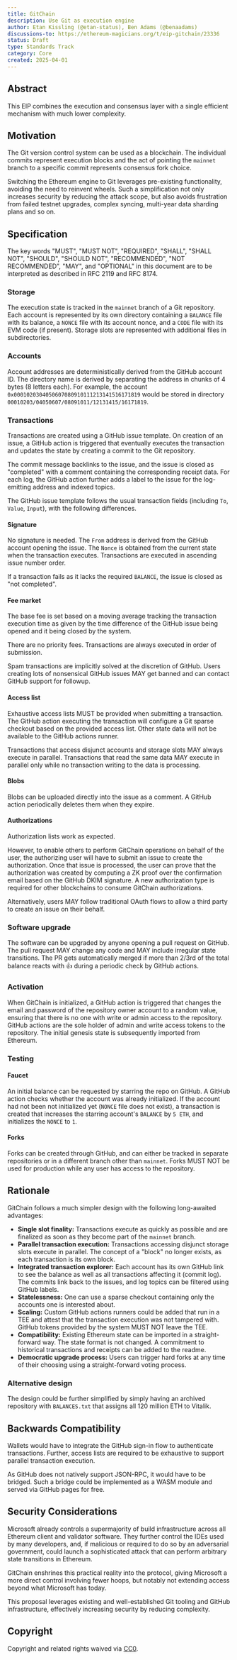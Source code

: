 ```yaml
---
title: GitChain
description: Use Git as execution engine
author: Etan Kissling (@etan-status), Ben Adams (@benaadams)
discussions-to: https://ethereum-magicians.org/t/eip-gitchain/23336
status: Draft
type: Standards Track
category: Core
created: 2025-04-01
---
```


## Abstract

This EIP combines the execution and consensus layer with a single efficient mechanism with much lower complexity.

## Motivation

The Git version control system can be used as a blockchain. The individual commits represent execution blocks and the act of pointing the `mainnet` branch to a specific commit represents consensus fork choice.

Switching the Ethereum engine to Git leverages pre-existing functionality, avoiding the need to reinvent wheels. Such a simplification not only increases security by reducing the attack scope, but also avoids frustration from failed testnet upgrades, complex syncing, multi-year data sharding plans and so on.

## Specification

The key words "MUST", "MUST NOT", "REQUIRED", "SHALL", "SHALL NOT", "SHOULD", "SHOULD NOT", "RECOMMENDED", "NOT RECOMMENDED", "MAY", and "OPTIONAL" in this document are to be interpreted as described in RFC 2119 and RFC 8174.

### Storage

The execution state is tracked in the `mainnet` branch of a Git repository. Each account is represented by its own directory containing a `BALANCE` file with its balance, a `NONCE` file with its account nonce, and a `CODE` file with its EVM code (if present). Storage slots are represented with additional files in subdirectories.

### Accounts

Account addresses are deterministically derived from the GitHub account ID. The directory name is derived by separating the address in chunks of 4 bytes (8 letters each). For example, the account `0x0001020304050607080910111213141516171819` would be stored in directory `00010203/04050607/08091011/12131415/16171819`.

### Transactions

Transactions are created using a GitHub issue template. On creation of an issue, a GitHub action is triggered that eventually executes the transaction and updates the state by creating a commit to the Git repository.

The commit message backlinks to the issue, and the issue is closed as "completed" with a comment containing the corresponding receipt data. For each log, the GitHub action further adds a label to the issue for the log-emitting address and indexed topics.

The GitHub issue template follows the usual transaction fields (including `To`, `Value`, `Input`), with the following differences.

#### Signature

No signature is needed. The `From` address is derived from the GitHub account opening the issue. The `Nonce` is obtained from the current state when the transaction executes. Transactions are executed in ascending issue number order.

If a transaction fails as it lacks the required `BALANCE`, the issue is closed as "not completed".

#### Fee market

The base fee is set based on a moving average tracking the transaction execution time as given by the time difference of the GitHub issue being opened and it being closed by the system.

There are no priority fees. Transactions are always executed in order of submission.

Spam transactions are implicitly solved at the discretion of GitHub. Users creating lots of nonsensical GitHub issues MAY get banned and can contact GitHub support for followup.

#### Access list

Exhaustive access lists MUST be provided when submitting a transaction. The GitHub action executing the transaction will configure a Git sparse checkout based on the provided access list. Other state data will not be available to the GitHub actions runner.

Transactions that access disjunct accounts and storage slots MAY always execute in parallel. Transactions that read the same data MAY execute in parallel only while no transaction writing to the data is processing.

#### Blobs

Blobs can be uploaded directly into the issue as a comment. A GitHub action periodically deletes them when they expire.

#### Authorizations

Authorization lists work as expected.

However, to enable others to perform GitChain operations on behalf of the user, the authorizing user will have to submit an issue to create the authorization. Once that issue is processed, the user can prove that the authorization was created by computing a ZK proof over the confirmation email based on the GitHub DKIM signature. A new authorization type is required for other blockchains to consume GitChain authorizations.

Alternatively, users MAY follow traditional OAuth flows to allow a third party to create an issue on their behalf.

### Software upgrade

The software can be upgraded by anyone opening a pull request on GitHub. The pull request MAY change any code and MAY include irregular state transitions. The PR gets automatically merged if more than 2/3rd of the total balance reacts with 👍 during a periodic check by GitHub actions.

### Activation

When GitChain is initialized, a GitHub action is triggered that changes the email and password of the repository owner account to a random value, ensuring that there is no one with write or admin access to the repository. GitHub actions are the sole holder of admin and write access tokens to the repository. The initial genesis state is subsequently imported from Ethereum.

### Testing

#### Faucet

An initial balance can be requested by starring the repo on GitHub. A GitHub action checks whether the account was already initialized. If the account had not been not initialized yet (`NONCE` file does not exist), a transaction is created that increases the starring account's `BALANCE` by `5 ETH`, and initializes the `NONCE` to `1`.

#### Forks

Forks can be created through GitHub, and can either be tracked in separate repositories or in a different branch other than `mainnet`. Forks MUST NOT be used for production while any user has access to the repository.

## Rationale

GitChain follows a much simpler design with the following long-awaited advantages:

- **Single slot finality:** Transactions execute as quickly as possible and are finalized as soon as they become part of the `mainnet` branch.
- **Parallel transaction execution:** Transactions accessing disjunct storage slots execute in parallel. The concept of a "block" no longer exists, as each transaction is its own block.
- **Integrated transaction explorer:** Each account has its own GitHub link to see the balance as well as all transactions affecting it (commit log). The commits link back to the issues, and log topics can be filtered using GitHub labels.
- **Statelessness:** One can use a sparse checkout containing only the accounts one is interested about.
- **Scaling:** Custom GitHub actions runners could be added that run in a TEE and attest that the transaction execution was not tampered with. GitHub tokens provided by the system MUST NOT leave the TEE.
- **Compatibility:** Existing Ethereum state can be imported in a straight-forward way. The state format is not changed. A commitment to historical transactions and receipts can be added to the readme.
- **Democratic upgrade process:** Users can trigger hard forks at any time of their choosing using a straight-forward voting process.

### Alternative design

The design could be further simplified by simply having an archived repository with `BALANCES.txt` that assigns all 120 million ETH to Vitalik.

## Backwards Compatibility

Wallets would have to integrate the GitHub sign-in flow to authenticate transactions. Further, access lists are required to be exhaustive to support parallel transaction execution.

As GitHub does not natively support JSON-RPC, it would have to be bridged. Such a bridge could be implemented as a WASM module and served via GitHub pages for free.

## Security Considerations

Microsoft already controls a supermajority of build infrastructure across all Ethereum client and validator software. They further control the IDEs used by many developers, and, if malicious or required to do so by an adversarial government, could launch a sophisticated attack that can perform arbitrary state transitions in Ethereum.

GitChain enshrines this practical reality into the protocol, giving Microsoft a more direct control involving fewer hoops, but notably not extending access beyond what Microsoft has today.

This proposal leverages existing and well-established Git tooling and GitHub infrastructure, effectively increasing security by reducing complexity.

## Copyright

Copyright and related rights waived via [CC0](../LICENSE.md).
